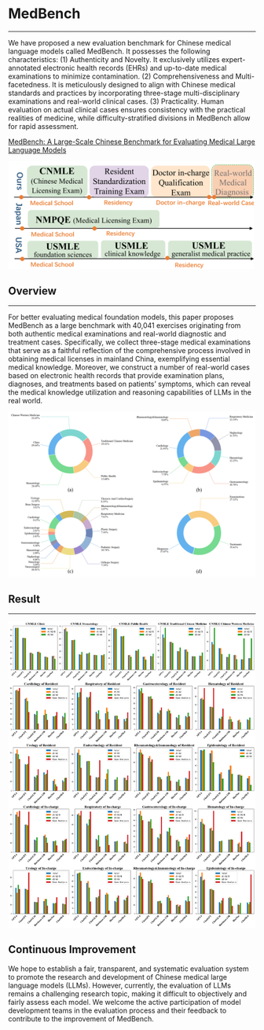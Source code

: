 # MedBench
___
We have proposed a new evaluation benchmark for Chinese medical language models called MedBench. It possesses the following characteristics: (1) Authenticity and Novelty. It exclusively utilizes expert-annotated electronic health records (EHRs) and up-to-date medical examinations to minimize contamination. (2) Comprehensiveness and Multi-facetedness. It is meticulously designed to align with Chinese medical standards and practices by incorporating three-stage multi-disciplinary examinations and real-world clinical cases. (3) Practicality. Human evaluation on actual clinical cases ensures consistency with the practical realities of medicine, while difficulty-stratified divisions in MedBench allow for rapid assessment.

[MedBench: A Large-Scale Chinese Benchmark for Evaluating Medical Large Language Models](https://arxiv.org/abs/2312.12806)

<img src="img/three_stage.png" alt="three_stage.png" width="500">

## Overview
___
For better evaluating medical foundation models, this paper proposes MedBench as a large benchmark with 40,041 exercises originating from both authentic medical examinations and real-world diagnostic and treatment cases. Specifically, we collect three-stage medical examinations that serve as a faithful reflection of the comprehensive process involved in obtaining medical licenses in mainland China, exemplifying essential medical knowledge. Moreover, we construct a number of real-world cases based on electronic health records that provide examination plans, diagnoses, and treatments based on patients’ symptoms, which can reveal the medical knowledge utilization and reasoning capabilities of LLMs in the real world.

![Overview](img/questionsSum.png)

## Result
___
![results](img/results_on_departments.png)

## Continuous Improvement
We hope to establish a fair, transparent, and systematic evaluation system to promote the research and development of Chinese medical large language models (LLMs). However, currently, the evaluation of LLMs remains a challenging research topic, making it difficult to objectively and fairly assess each model. We welcome the active participation of model development teams in the evaluation process and their feedback to contribute to the improvement of MedBench.